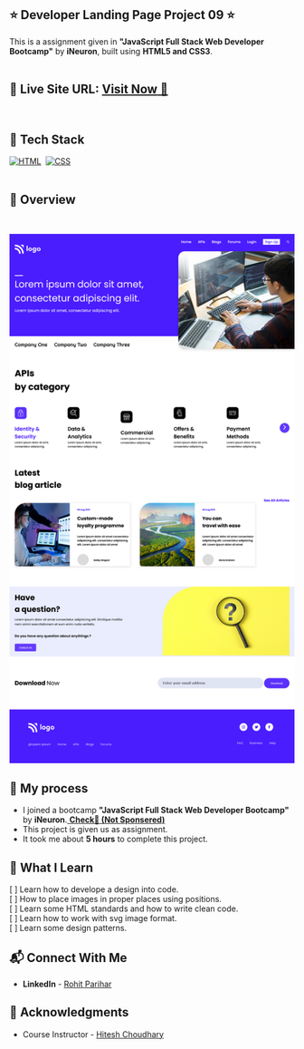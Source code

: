  ## ⭐ Developer Landing Page Project 09 ⭐

This is a assignment given in **"JavaScript Full Stack Web Developer Bootcamp"** by **iNeuron**, built using **HTML5 and CSS3**.
<br>
<br>

## 📌 **Live Site URL:** <a href="https://developer-landing-page-009.netlify.app/">**Visit Now** 🚀</a>

<br>

## 📌 Tech Stack

[![HTML](https://img.shields.io/badge/html5%20-%23E34F26.svg?&style=for-the-badge&logo=html5&logoColor=white)](https://github.com/prakash-naikwadi)&nbsp;
[![CSS](https://img.shields.io/badge/css3%20-%231572B6.svg?&style=for-the-badge&logo=css3&logoColor=white)](https://github.com/prakash-naikwadi)&nbsp;
<br>
<br>

## 📌 Overview

<br>

![Screenshot](./images/screenshot.png?raw=true "Template Screenshot")

## 📌 My process

- I joined a bootcamp **"JavaScript Full Stack Web Developer Bootcamp"** by **iNeuron**.<a href="https://ineuron.ai/"> **Check🚀 (Not Sponsered)**</a>
- This project is given us as assignment.
- It took me about **5 hours** to complete this project.

## 📌 What I Learn

[ ] Learn how to develope a design into code.  
[ ] How to place images in proper places using positions.  
[ ] Learn some HTML standards and how to write clean code.  
[ ] Learn how to work with svg image format.  
[ ] Learn some design patterns.

## 📬 Connect With Me

- **LinkedIn** - [Rohit Parihar](https://www.linkedin.com/in/rohit-parihar-3a4b1b1aa/)


## 📌 Acknowledgments

- Course Instructor - [Hitesh Choudhary](https://github.com/hiteshchoudhary)
